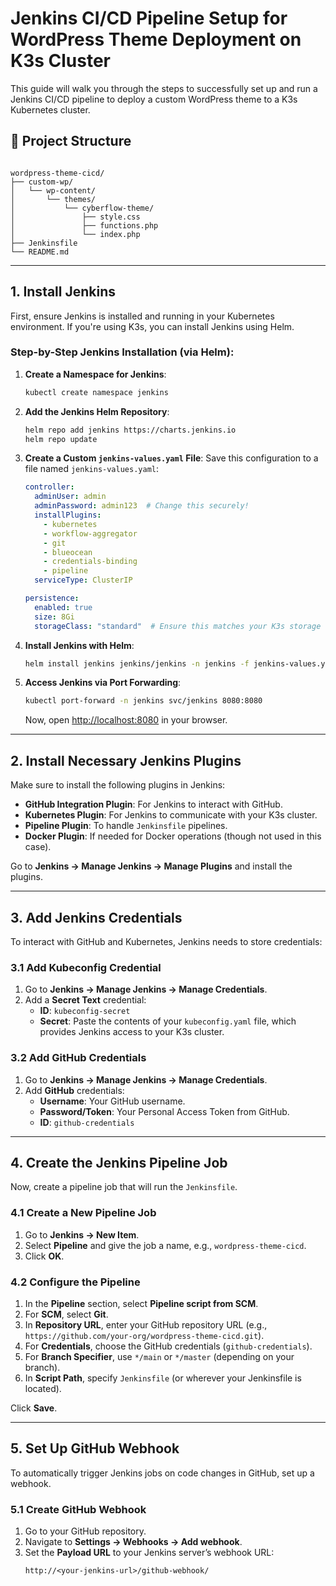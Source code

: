 # Jenkins CI/CD Pipeline Setup for WordPress Theme Deployment on K3s Cluster

This guide will walk you through the steps to successfully set up and run a Jenkins CI/CD pipeline to deploy a custom WordPress theme to a K3s Kubernetes cluster.

## 📁 Project Structure

```

wordpress-theme-cicd/
├── custom-wp/
│   └── wp-content/
│       └── themes/
│           └── cyberflow-theme/
│               ├── style.css
│               ├── functions.php
│               └── index.php
├── Jenkinsfile
└── README.md

```

---

## 1. Install Jenkins

First, ensure Jenkins is installed and running in your Kubernetes environment. If you're using K3s, you can install Jenkins using Helm.

### Step-by-Step Jenkins Installation (via Helm):

1. **Create a Namespace for Jenkins**:
    ```bash
    kubectl create namespace jenkins
    ```

2. **Add the Jenkins Helm Repository**:
    ```bash
    helm repo add jenkins https://charts.jenkins.io
    helm repo update
    ```

3. **Create a Custom `jenkins-values.yaml` File**:
    Save this configuration to a file named `jenkins-values.yaml`:
    ```yaml
    controller:
      adminUser: admin
      adminPassword: admin123  # Change this securely!
      installPlugins:
        - kubernetes
        - workflow-aggregator
        - git
        - blueocean
        - credentials-binding
        - pipeline
      serviceType: ClusterIP

    persistence:
      enabled: true
      size: 8Gi
      storageClass: "standard"  # Ensure this matches your K3s storage class
    ```

4. **Install Jenkins with Helm**:
    ```bash
    helm install jenkins jenkins/jenkins -n jenkins -f jenkins-values.yaml
    ```

5. **Access Jenkins via Port Forwarding**:
    ```bash
    kubectl port-forward -n jenkins svc/jenkins 8080:8080
    ```
    Now, open [http://localhost:8080](http://localhost:8080) in your browser.

---

## 2. Install Necessary Jenkins Plugins

Make sure to install the following plugins in Jenkins:

- **GitHub Integration Plugin**: For Jenkins to interact with GitHub.
- **Kubernetes Plugin**: For Jenkins to communicate with your K3s cluster.
- **Pipeline Plugin**: To handle `Jenkinsfile` pipelines.
- **Docker Plugin**: If needed for Docker operations (though not used in this case).

Go to **Jenkins → Manage Jenkins → Manage Plugins** and install the plugins.

---

## 3. Add Jenkins Credentials

To interact with GitHub and Kubernetes, Jenkins needs to store credentials:

### 3.1 Add Kubeconfig Credential

1. Go to **Jenkins → Manage Jenkins → Manage Credentials**.
2. Add a **Secret Text** credential:
   - **ID**: `kubeconfig-secret`
   - **Secret**: Paste the contents of your `kubeconfig.yaml` file, which provides Jenkins access to your K3s cluster.

### 3.2 Add GitHub Credentials

1. Go to **Jenkins → Manage Jenkins → Manage Credentials**.
2. Add **GitHub** credentials:
   - **Username**: Your GitHub username.
   - **Password/Token**: Your Personal Access Token from GitHub.
   - **ID**: `github-credentials`

---

## 4. Create the Jenkins Pipeline Job

Now, create a pipeline job that will run the `Jenkinsfile`.

### 4.1 Create a New Pipeline Job

1. Go to **Jenkins → New Item**.
2. Select **Pipeline** and give the job a name, e.g., `wordpress-theme-cicd`.
3. Click **OK**.

### 4.2 Configure the Pipeline

1. In the **Pipeline** section, select **Pipeline script from SCM**.
2. For **SCM**, select **Git**.
3. In **Repository URL**, enter your GitHub repository URL (e.g., `https://github.com/your-org/wordpress-theme-cicd.git`).
4. For **Credentials**, choose the GitHub credentials (`github-credentials`).
5. For **Branch Specifier**, use `*/main` or `*/master` (depending on your branch).
6. In **Script Path**, specify `Jenkinsfile` (or wherever your Jenkinsfile is located).

Click **Save**.

---

## 5. Set Up GitHub Webhook

To automatically trigger Jenkins jobs on code changes in GitHub, set up a webhook.

### 5.1 Create GitHub Webhook

1. Go to your GitHub repository.
2. Navigate to **Settings → Webhooks → Add webhook**.
3. Set the **Payload URL** to your Jenkins server’s webhook URL:
   ```plaintext
   http://<your-jenkins-url>/github-webhook/
